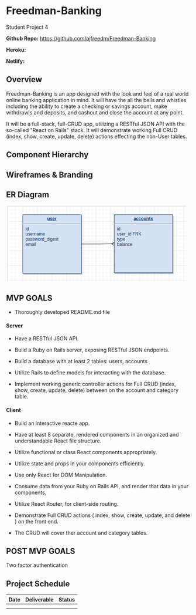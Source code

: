 # Freedman-Banking
Student Project 4


**Github Repo:** https://github.com/ajfreedm/Freedman-Banking

**Heroku:** 

**Netlify:** 

## Overview

Freedman-Banking is an app designed with the look and feel of a real world online banking application in mind. It will have the all the bells and whistles including the ability to create a checking or savings account, make withdrawls and deposits, and cashout and close the account at any point.

 It will be a full-stack, full-CRUD app, utilizing a RESTful JSON API with the so-called "React on Rails" stack. It will demonstrate working Full CRUD (index, show, create, update, delete) actions effecting the non-User tables.

## Component Hierarchy

## Wireframes & Branding

## ER Diagram
![ERD Diagram](/assets/erd_diagram_2.png)


## MVP GOALS
* Thoroughly developed README.md file

#### Server
* Have a RESTful JSON API.

* Build a Ruby on Rails server, exposing RESTful JSON endpoints.

* Build a database with at least 2 tables: users, accounts

* Utilize Rails to define models for interacting with the database.

* Implement working generic controller actions for Full CRUD (index, show, create, update, delete) between on the account and category table.

#### Client 
* Build an interactive reacte app.

* Have at least 8 separate, rendered components in an organized and understandable React file structure.

* Utilize functional or class React components appropriately.

* Utilize state and props in your components efficiently.

* Use only React for DOM Manipulation.

* Consume data from your Ruby on Rails API, and render that data in your components.

* Utilize React Router, for client-side routing.

* Demonstrate Full CRUD actions ( index, show, create, update, and delete ) on the front end.

* The CRUD will cover ther account and category tables.

## POST MVP GOALS
Two factor authentication

## Project Schedule

| Date          | Deliverable   | Status |
| ------------- | ------------- | ------ |
|               |               |        |
|               |               |        |